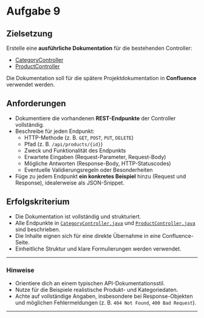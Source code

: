 # Aufgabe 9

## Zielsetzung

Erstelle eine **ausführliche Dokumentation** für die bestehenden Controller:

- [CategoryController](../../ProductApiApplication/src/main/java/org/example/rest/CategoryController.java)
- [ProductController](../../ProductApiApplication/src/main/java/org/example/rest/ProductController.java)

Die Dokumentation soll für die spätere Projektdokumentation in **Confluence** verwendet werden.

## Anforderungen

- Dokumentiere die vorhandenen **REST-Endpunkte** der Controller vollständig.
- Beschreibe für jeden Endpunkt:
    - HTTP-Methode (z. B. `GET`, `POST`, `PUT`, `DELETE`)
    - Pfad (z. B. `/api/products/{id}`)
    - Zweck und Funktionalität des Endpunkts
    - Erwartete Eingaben (Request-Parameter, Request-Body)
    - Mögliche Antworten (Response-Body, HTTP-Statuscodes)
    - Eventuelle Validierungsregeln oder Besonderheiten
- Füge zu jedem Endpunkt **ein konkretes Beispiel** hinzu (Request und Response), idealerweise als JSON-Snippet.

## Erfolgskriterium

- Die Dokumentation ist vollständig und strukturiert.
- Alle Endpunkte in [`CategoryController.java`](../../ProductApiApplication/src/main/java/org/example/rest/CategoryController.java)
  und [`ProductController.java`](../../ProductApiApplication/src/main/java/org/example/rest/ProductController.java) sind beschrieben.
- Die Inhalte eignen sich für eine direkte Übernahme in eine Confluence-Seite.
- Einheitliche Struktur und klare Formulierungen werden verwendet.

---

### Hinweise

- Orientiere dich an einem typischen API-Dokumentationsstil.
- Nutze für die Beispiele realistische Produkt- und Kategoriedaten.
- Achte auf vollständige Angaben, insbesondere bei Response-Objekten und möglichen Fehlermeldungen (z. B. `404 Not Found`, `400 Bad Request`).

---
